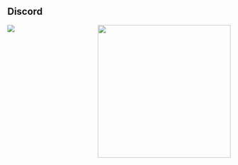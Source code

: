 
## Discord
<a href="https://discord.com/users/578594879681331200"  align="left">
    <img src="https://lanyard.cnrad.dev/api/578594879681331200?theme=light&bg=F4BFC7&borderRadius=15px&animated=true&idleMessage=1937%20(.%20%E2%9D%9B%20%E1%B4%97%20%E2%9D%9B.)">
</a>
<img src="https://i.imgur.com/5L7IfBu.png" width="300" align="right" />
<br/>
<img src="http
